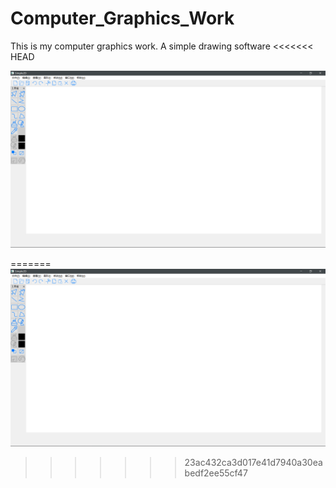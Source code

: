 # Computer_Graphics_Work
This is my computer graphics work. A simple drawing software
<<<<<<< HEAD

![](https://raw.githubusercontent.com/nekomiao123/pic/master/img/UI.png)

=======
![](https://raw.githubusercontent.com/nekomiao123/pic/master/img/UI.png)
>>>>>>> 23ac432ca3d017e41d7940a30eabedf2ee55cf47
